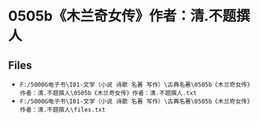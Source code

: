 # 0505b《木兰奇女传》作者：清.不题撰人

## Files

- `F:/5000G电子书\I01-文学（小说 诗歌 名著 写作）\古典名著\0505b《木兰奇女传》作者：清.不题撰人\0505b《木兰奇女传》作者：清.不题撰人.txt`
- `F:/5000G电子书\I01-文学（小说 诗歌 名著 写作）\古典名著\0505b《木兰奇女传》作者：清.不题撰人\files.txt`
